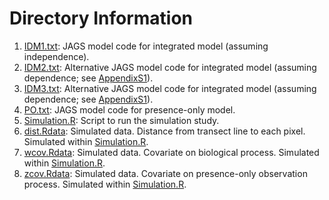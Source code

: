 # Directory Information
1. [IDM1.txt](./IDM1.txt): JAGS model code for integrated model (assuming independence).  
2. [IDM2.txt](./IDM2.txt): Alternative JAGS model code for integrated model (assuming dependence; see [AppendixS1](../../SupportingInformation/AppendixS1.pdf)).  
2. [IDM3.txt](./IDM3.txt): Alternative JAGS model code for integrated model (assuming dependence; see [AppendixS1](../../SupportingInformation/AppendixS1.pdf)).  
3. [PO.txt](./PO.txt): JAGS model code for presence-only model.
4. [Simulation.R](./Simulation.R): Script to run the simulation study.
5. [dist.Rdata](./dist.Rdata): Simulated data. Distance from transect line to each pixel. Simulated within [Simulation.R](./Simulation.R).  
6. [wcov.Rdata](./wcov.Rdata): Simulated data. Covariate on biological process. Simulated within [Simulation.R](./Simulation.R).  
7. [zcov.Rdata](./zcov.Rdata): Simulated data. Covariate on presence-only observation process. Simulated within [Simulation.R](./Simulation.R).  
